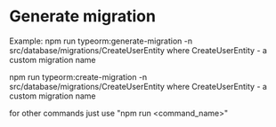 # Generate migration

Example:
npm run typeorm:generate-migration -n src/database/migrations/CreateUserEntity
where CreateUserEntity - a custom migration name

npm run typeorm:create-migration -n src/database/migrations/CreateUserEntity
where CreateUserEntity - a custom migration name

for other commands just use "npm run <command_name>"
